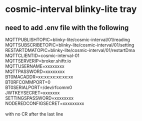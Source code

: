 # cosmic-interval blinky-lite tray
## need to add .env file with the following
MQTTPUBLISHTOPIC=blinky-lite\/cosmic-interval\/01\/reading<br/>
MQTTSUBSCRIBETOPIC=blinky-lite\/cosmic-interval\/01\/setting<br/>
RESTARTDMATOPIC=blinky-lite\/cosmic-interval\/01\/restartDma<br/>
MQTTCLIENTID=cosmic-interval-01<br/>
MQTTSERVERIP=broker.shiftr.io<br/>
MQTTUSERNAME=xxxxxxxx<br/>
MQTTPASSWORD=xxxxxxxx<br/>
BT0MACADDR=xx:xx:xx:xx:xx:xx<br/>
BT0RFCOMMPORT=0<br/>
BT0SERIALPORT=/dev/rfcomm0<br/>
JWTKEYSECRET=xxxxxxx<br>
SETTINGSPASSWORD=xxxxxxxx<br>
NODEREDCONFIGSECRET=xxxxxxxxx<br/>
<br/>
with no CR after the last line

